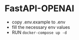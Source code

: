 # FastAPI-OPENAI

* copy .env.example to .env
* fill the necessary env values
* RUN `docker-compose up -d`
